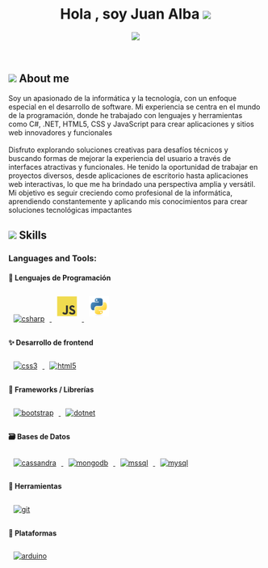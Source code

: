 <h1  align="center"><b>Hola , soy Juan Alba </b><img  src="https://media.giphy.com/media/hvRJCLFzcasrR4ia7z/giphy.gif"  width="35"></h1>

<p  align="center">

<p align="center">
  <a href="https://github.com/DenverCoder1/readme-typing-svg"><img src="https://readme-typing-svg.herokuapp.com?font=Time+New+Roman&color=cyan&size=25&center=true&vCenter=true&width=600&height=100&lines=Entre+bugs+y+café,+se+construyen+sueños;La+magia+está+en+el+código;La+terminal+no+muerde...+casi+nunca;Git+push+y+que+Dios+te+acompañe;Bienvenido+a+mi+GitHub+🚀"></a>
</p>

<br>

## <img src="https://media.giphy.com/media/iY8CRBdQXODJSCERIr/giphy.gif"  width ="25"><b> About me</b>

<p align="left">Soy un apasionado de la informática y la tecnología, con un enfoque especial en el desarrollo de software. Mi experiencia se centra en el mundo de la programación, donde he trabajado con lenguajes y herramientas como C#, .NET, HTML5, CSS y JavaScript para crear aplicaciones y sitios web innovadores y funcionales<br><br>
Disfruto explorando soluciones creativas para desafíos técnicos y buscando formas de mejorar la experiencia del usuario a través de interfaces atractivas y funcionales. He tenido la oportunidad de trabajar en proyectos diversos, desde aplicaciones de escritorio hasta aplicaciones web interactivas, lo que me ha brindado una perspectiva amplia y versátil. Mi objetivo es seguir creciendo como profesional de la informática, aprendiendo constantemente y aplicando mis conocimientos para crear soluciones tecnológicas impactantes</p>
  

## <img src="https://media2.giphy.com/media/QssGEmpkyEOhBCb7e1/giphy.gif?cid=ecf05e47a0n3gi1bfqntqmob8g9aid1oyj2wr3ds3mg700bl&rid=giphy.gif"  width ="25"><b> Skills</b>


<h3 align="left">Languages and Tools:</h3>

<!-- Lenguajes de Programación -->
<h4 align="left">🧠 Lenguajes de Programación</h4>
<p align="left">
  <a href="https://www.w3schools.com/cs/" target="_blank" rel="noreferrer">
    <img style="margin: 10px;" src="https://cdn.jsdelivr.net/gh/devicons/devicon@latest/icons/csharp/csharp-original.svg" alt="csharp" width="40" height="40"/>
  </a>
  <a href="https://developer.mozilla.org/en-US/docs/Web/JavaScript" target="_blank" rel="noreferrer">
    <img style="margin: 10px;" src="https://raw.githubusercontent.com/devicons/devicon/master/icons/javascript/javascript-original.svg" alt="javascript" width="40" height="40"/>
  </a>
  <a href="https://www.python.org" target="_blank" rel="noreferrer">
    <img style="margin: 10px;" src="https://raw.githubusercontent.com/devicons/devicon/master/icons/python/python-original.svg" alt="python" width="40" height="40"/>
  </a>
</p>

<!-- Desarrollo de frontend -->
<h4 align="left">✨ Desarrollo de frontend</h4>
<p align="left">
  <a href="https://www.w3schools.com/css/" target="_blank" rel="noreferrer">
    <img style="margin: 10px;" src="https://cdn.jsdelivr.net/gh/devicons/devicon@latest/icons/css3/css3-original.svg" alt="css3" width="40" height="40"/>
  </a>
  <a href="https://www.w3.org/html/" target="_blank" rel="noreferrer">
    <img style="margin: 10px;" src="https://cdn.jsdelivr.net/gh/devicons/devicon@latest/icons/html5/html5-original.svg" alt="html5" width="40" height="40"/>
  </a>
</p>

<!-- Frameworks / Librerías -->
<h4 align="left">🧰 Frameworks / Librerías</h4>
<p align="left">
  <a href="https://getbootstrap.com" target="_blank" rel="noreferrer">
    <img style="margin: 10px;" src="https://cdn.jsdelivr.net/gh/devicons/devicon@latest/icons/bootstrap/bootstrap-original-wordmark.svg" alt="bootstrap" width="40" height="40"/>
  </a>
  <a href="https://dotnet.microsoft.com/" target="_blank" rel="noreferrer">
    <img style="margin: 10px;" src="https://cdn.jsdelivr.net/gh/devicons/devicon@latest/icons/dotnetcore/dotnetcore-original.svg" alt="dotnet" width="40" height="40"/>
  </a>
</p>

<!-- Bases de Datos -->
<h4 align="left">🗃️ Bases de Datos</h4>
<p align="left">
  <a href="https://cassandra.apache.org/" target="_blank" rel="noreferrer">
    <img style="margin: 10px;" src="https://www.vectorlogo.zone/logos/apache_cassandra/apache_cassandra-icon.svg" alt="cassandra" width="40" height="40"/>
  </a>
  <a href="https://www.mongodb.com/" target="_blank" rel="noreferrer">
    <img style="margin: 10px;" src="https://cdn.jsdelivr.net/gh/devicons/devicon@latest/icons/mongodb/mongodb-original.svg" alt="mongodb" width="40" height="40"/>
  </a>
  <a href="https://www.microsoft.com/en-us/sql-server" target="_blank" rel="noreferrer">
    <img style="margin: 10px;" src="https://cdn.jsdelivr.net/gh/devicons/devicon@latest/icons/microsoftsqlserver/microsoftsqlserver-original.svg" alt="mssql" width="40" height="40"/>
  </a>
  <a href="https://www.mysql.com/" target="_blank" rel="noreferrer">
    <img style="margin: 10px;" src="https://cdn.jsdelivr.net/gh/devicons/devicon@latest/icons/mysql/mysql-original-wordmark.svg" alt="mysql" width="40" height="40"/>
  </a>
</p>

<!-- Herramientas -->
<h4 align="left">🔧 Herramientas</h4>
<p align="left">
  <a href="https://git-scm.com/" target="_blank" rel="noreferrer">
    <img style="margin: 10px;" src="https://www.vectorlogo.zone/logos/git-scm/git-scm-icon.svg" alt="git" width="40" height="40"/>
  </a>
</p>

<!-- Plataformas -->
<h4 align="left">🧩 Plataformas</h4>
<p align="left">
  <a href="https://www.arduino.cc/" target="_blank" rel="noreferrer">
    <img style="margin: 10px;" src="https://cdn.worldvectorlogo.com/logos/arduino-1.svg" alt="arduino" width="40" height="40"/>
  </a>
</p>
